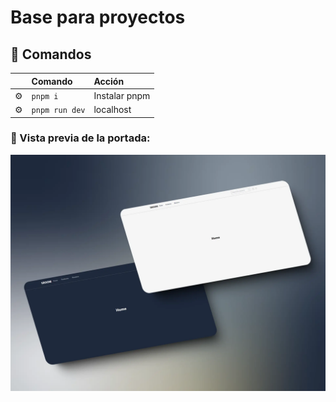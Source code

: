 
# Base para proyectos 

## 🧞 Comandos

|     | Comando          | Acción                                        |
| :-- | :--------------- | :-------------------------------------------- |
| ⚙️  | `pnpm i` | Instalar pnpm  |
| ⚙️  | `pnpm run dev`        |  localhost |


### 📌 Vista previa de la portada:
<img src="portada.webp"></img>